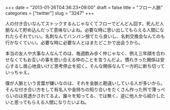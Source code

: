 +++
date = "2013-01-26T04:36:23+09:00"
draft = false
title = "フロー人脈"
categories = ["twitter"]
slug = "3247"
+++

人の付き合いなんてストックするんじゃなくてフローでどんどん回す。死んだ人脈なんて貯め込んだって意味ないよね。必要な時に思い出してもらえる人間になれたらそれでいい。名刺なんてバンバン捨てたら良いし、名刺交換会なんてのも行かなくていい。必要な時に必要な人とはまたどこかで出会うから。

本当の友人や大事な人なんてのは、毎週飲み歩く仲じゃなく、例え三年顔を合わせなくてもお互いの事を思い合える仲のことを言うんだよ。慣れきった関係は安心するし居心地良いけど思考停止を招く。そんな関係なんて一方的に断ち切っていっちゃえ。

僕が人脈という言葉が嫌いなのは、それを金脈と勘違いしている人が多いから。そんな付き合い方をして有名人や金持ちの知り合いをたくさん作った所で薄っぺらいのは見透かされてるよ。誰々を知ってる、では無く、逆に他人から紹介したいと思ってもらえる人間になりたいよね。
